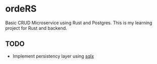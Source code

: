 # ordeRS

Basic CRUD Microservice using Rust and Postgres. This is my learning project for Rust and backend.

## TODO

- Implement persistency layer using [sqlx](https://github.com/launchbadge/sqlx)
